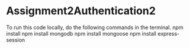 # Assignment2Authentication2
To run this code locally, do the following commands in the terminal.
npm install
npm install mongodb
npm install mongoose
npm install express-session
